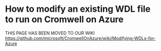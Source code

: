 # How to modify an existing WDL file to run on Cromwell on Azure
THIS PAGE HAS BEEN MOVED TO OUR WIKI
https://github.com/microsoft/CromwellOnAzure/wiki/Modifying-WDLs-for-Azure